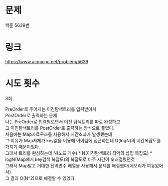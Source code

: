 
# 문제 
백준 5639번

# 링크
https://www.acmicpc.net/problem/5639

# 시도 횟수
3회

PreOrder로 주어지는 이진탐색트리를 입력받아서  
PostOrder로 출력하는 문제  
나는 PreOrder로 입력받으면서 이진 탐색트리를 따로 완성하고  
그 이진탐색트리를 PostOrder로 출력하는 방식으로 풀었다.  
처음에는 Map자료구조를 사용해서 시간초과가 발생했는데  
그 이유가 Map자체가 key값을 이용해 아이템에 접근하는데 O(logN)의 시간복잡도를  
가지기 때문이었다.  
그래서 트리를 완성하는데 N(노드 개수) * N(이진탐색트리 최악의 삽입 복잡도) * logN(Map에서 key검색 복잡도)의 복잡도로 아주 시간이 오래걸렸던것  
그래서 Map말고 거대한 전역변수 베열을 사용해서 문제를 해결했다(메모리가 여유있어서)  
그 결과 O(N^2)으로 해결할 수 있었다.